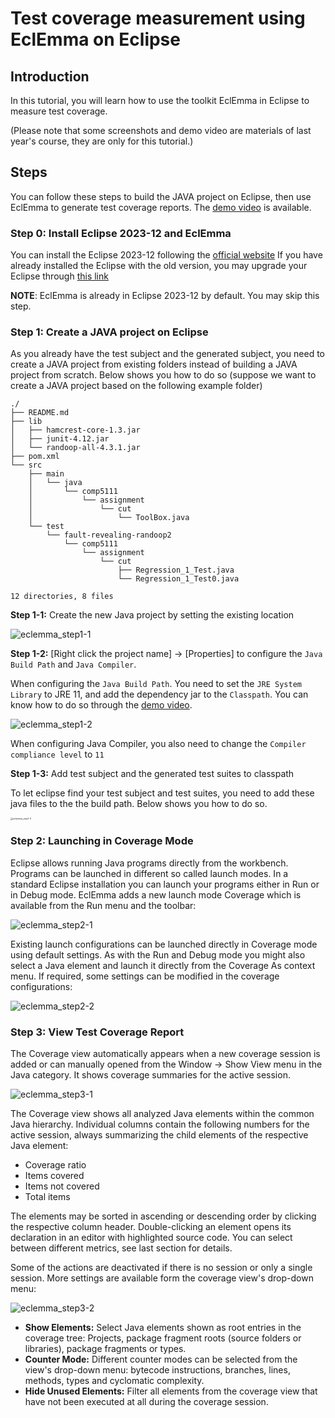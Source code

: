 # Test coverage measurement using EclEmma on Eclipse

## Introduction

In this tutorial, you will learn how to use the toolkit EclEmma in Eclipse to measure test coverage. 

(Please note that some screenshots and demo video are materials of last year's course, they are only for this tutorial.)

## Steps

You can follow these steps to build the JAVA project on Eclipse, then use EclEmma to generate test coverage reports. The [demo video](https://drive.google.com/file/d/1DZAGe0WpumKhFayyKqE2bDjnS3t9D42i/view?usp=sharing) is available.

### Step 0: Install Eclipse 2023-12 and EclEmma
You can install the Eclipse 2023-12 following the [official website](https://www.eclipse.org/downloads/packages/)
If you have already installed the Eclipse with the old version, you may upgrade your Eclipse through [this link](https://wiki.eclipse.org/FAQ_How_do_I_upgrade_Eclipse_IDE%3F)

**NOTE**: EclEmma is already in Eclipse 2023-12 by default. You may skip this step.


### **Step 1: Create a JAVA project on Eclipse**

As you already have the test subject and the generated subject, you need to create a JAVA project from existing folders instead of building a JAVA project from scratch. Below shows you how to do so (suppose we want to create a JAVA project based on the following example folder)

```(base)  example  tree ./
./
├── README.md
├── lib
│   ├── hamcrest-core-1.3.jar
│   ├── junit-4.12.jar
│   └── randoop-all-4.3.1.jar
├── pom.xml
└── src
    ├── main
    │   └── java
    │       └── comp5111
    │           └── assignment
    │               └── cut
    │                   └── ToolBox.java
    └── test
        └── fault-revealing-randoop2
            └── comp5111
                └── assignment
                    └── cut
                        ├── Regression_1_Test.java
                        └── Regression_1_Test0.java

12 directories, 8 files
```

**Step 1-1:** Create the new Java project by setting the existing location

![eclemma_step1-1](../pic/eclemma_step1-1.png)



**Step 1-2:** [Right click the project name] -> [Properties] to configure the `Java Build Path` and `Java Compiler`. 

When configuring the `Java Build Path`. You need to set the `JRE System Library` to JRE 11, and add the dependency jar to the `Classpath`. You can know how to do so through the [demo video](https://drive.google.com/file/d/1DZAGe0WpumKhFayyKqE2bDjnS3t9D42i/view?usp=sharing).

![eclemma_step1-2](../pic/eclemma_step1-2.png)

When configuring Java Compiler, you also need to change the `Compiler compliance level` to `11`

**Step 1-3:** Add test subject and the generated test suites to classpath

To let eclipse find your test subject and test suites, you need to add these java files to the the build path. Below shows you how to do so.

<img src="../pic/eclemma_step1-3.png" alt="eclemma_step1-3" style="zoom: 25%;" />



### Step 2: Launching in Coverage Mode

Eclipse allows running Java programs directly from the workbench. Programs can be launched in different so called launch modes. In a standard Eclipse installation you can launch your programs either in Run or in Debug mode. EclEmma adds a new launch mode Coverage which is available from the Run menu and the toolbar:

![eclemma_step2-1](../pic/eclemma_step2-1.png)

Existing launch configurations can be launched directly in Coverage mode using default settings. As with the Run and Debug mode you might also select a Java element and launch it directly from the Coverage As context menu. If required, some settings can be modified in the coverage configurations:

![eclemma_step2-2](../pic/eclemma_step2-2.png)

### Step 3: View Test Coverage Report

The Coverage view automatically appears when a new coverage session is added or can manually opened from the Window → Show View menu in the Java category. It shows coverage summaries for the active session.

![eclemma_step3-1](../pic/eclemma_step3-1.png)

 

The Coverage view shows all analyzed Java elements within the common Java hierarchy. Individual columns contain the following numbers for the active session, always summarizing the child elements of the respective Java element:

- Coverage ratio
- Items covered
- Items not covered
- Total items

The elements may be sorted in ascending or descending order by clicking the respective column header. Double-clicking an element opens its declaration in an editor with highlighted source code. You can select between different metrics, see last section for details.

 

Some of the actions are deactivated if there is no session or only a single session. More settings are available form the coverage view's drop-down menu:

![eclemma_step3-2](../pic/eclemma_step3-2.png)

 

- **Show Elements:** Select Java elements shown as root entries in the coverage tree: Projects, package fragment roots (source folders or libraries), package fragments or types.
- **Counter Mode:** Different counter modes can be selected from the view's drop-down menu: bytecode instructions, branches, lines, methods, types and cyclomatic complexity.
- **Hide Unused Elements:** Filter all elements from the coverage view that have not been executed at all during the coverage session.

